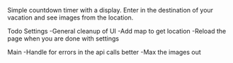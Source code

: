Simple countdown timer with a display.  Enter in the destination of your vacation and see images from the location.

Todo
Settings
-General cleanup of UI
-Add map to get location
-Reload the page when you are done with settings

Main
-Handle for errors in the api calls better
-Max the images out